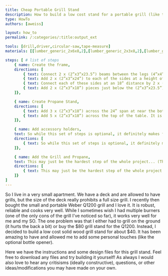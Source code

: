 ```yaml
---
title: Cheap Portable Grill Stand
description: How to build a low cost stand for a portable grill (like the Weber Q122)
type: HowTo
authors: [aweiss]

layout: how_to
permalink: /:categories/:title:output_ext

tools: [drill,driver,circular-saw,tape-measure]
materials: [[lumber_generic_2x6x8,2],[lumber_generic_2x3x8,2],[lumber_generic_4x4x8,2],[screws_deck_1.5in,1]]

steps: [ # list of steps
    { name: Create the frame,
    directions: [
        { text: Connect 2 x (2”x3”x23.5”) beams between the legs (4”x4”x26.5” pieces) flush with (or slightly above) the top of the 4”x4” beams at a 23.5” distance to create two sides. },
        { text: Add 2 x (2”x3”x24”) to each of the sides at a height of 1.5” inches from the bottom of the 4”x4” beams. },
        { text: Connect each of these sides at an 18” distance by 2 x (2”x3”x18”) pieces at a height of 12” },
        { text: Add 2 x (2”x3”x18”) pieces just below the (2”x3”x23.5”) sections added in 2.1 }
    ]},

    { name: Create Propane Stand,
    directions: [
        { text: Add 3 x (2”x3”x18”) across the 24” span at near the bottom of the table},
        { text: Add 5 x (2”x3”x18”) across the top of the table. It is recommended these are only screwed into the (2”x3”x23.5”) beams and NOT the 4”x4” legs}
    ]},

    { name: Add accessory holders,
    text: So while this set of steps is optional, it definitely makes for a much more useful grilling station.,
    directions: [
        { text: So while this set of steps is optional, it definitely makes for a much more useful grilling station.}
    ]},

    { name: Add the Grill and Propane,
    text: This may just be the hardest step of the whole project... (This is sarcasm if that didn't make it across) You now have to place your grill on your beautiful new stand!,
    directions: [
        { text: This may just be the hardest step of the whole project... (This is sarcasm if that didn't make it across) You now have to place your grill on your beautiful new stand!}
    ]}
]
---
```


So I live in a very small apartment. We have a deck and are allowed to have grills, but the size of the deck really prohibits a full size grill.
I recently then bought the small and portable Weber Q1200 grill and I love it. It is robust, reliable and cooks very well.
While I sometimes wish I had multiple burners (one of the only cons of the grill I've noticed so far), it works very well for me and my SO.
The one problem was that I either had to grill on the ground (it hurts the back a bit) or buy the $80 grill stand for the Q1200.
Instead, I decided to build a low cost solid wood grill stand for about $40. It has been amazing to have and allowed me to add some personal touches (like the optional bottle opener).

Here we have the instructions and some design files for this grill stand. 
Feel free to download any files and try building it yourself! 
As always I would also love to hear any critisisms (ideally constructive), questions, or other ideas/modifications you may have made on your own.